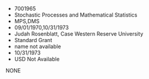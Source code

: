 * 7001965
* Stochastic Processes and Mathematical Statistics
* MPS,DMS
* 09/01/1970,10/31/1973
* Judah Rosenblatt, Case Western Reserve University
* Standard Grant
*   name not available
* 10/31/1973
* USD Not Available

NONE